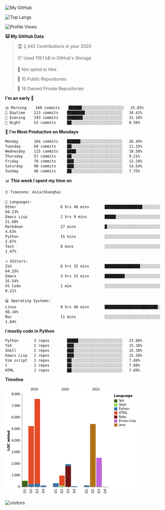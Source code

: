 ![My GitHub](https://github-readme-stats.vercel.app/api?username=SteamedFish&count_private=true&show_icons=true&theme=buefy&include_all_commits=true)

![Top Langs](https://github-readme-stats.vercel.app/api/top-langs/?username=SteamedFish&theme=buefy&hide=html,ruby&count_private=true&show_icons=true&layout=compact)

<!--START_SECTION:waka-->
![Profile Views](http://img.shields.io/badge/Profile%20Views-470-blue)

**🐱 My GitHub Data** 

> 🏆 2,442 Contributions in year 2020
 > 
> 📦 Used 119.1 kB in GitHub's Storage 
 > 
> 🚫 Not opted to Hire
 > 
> 📜 10 Public Repositories 
 > 
> 🔑 14 Owned Private Repositories 

**I'm an early 🐤** 

```text
🌞 Morning    160 commits    ██████░░░░░░░░░░░░░░░░░░░   25.85% 
🌆 Daytime    213 commits    ████████░░░░░░░░░░░░░░░░░   34.41% 
🌃 Evening    193 commits    ███████░░░░░░░░░░░░░░░░░░   31.18% 
🌙 Night      53 commits     ██░░░░░░░░░░░░░░░░░░░░░░░   8.56%

```
📅 **I'm Most Productive on Mondays** 

```text
Monday       164 commits    ██████░░░░░░░░░░░░░░░░░░░   26.49% 
Tuesday      69 commits     ██░░░░░░░░░░░░░░░░░░░░░░░   11.15% 
Wednesday    115 commits    ████░░░░░░░░░░░░░░░░░░░░░   18.58% 
Thursday     57 commits     ██░░░░░░░░░░░░░░░░░░░░░░░   9.21% 
Friday       76 commits     ███░░░░░░░░░░░░░░░░░░░░░░   12.28% 
Saturday     90 commits     ███░░░░░░░░░░░░░░░░░░░░░░   14.54% 
Sunday       48 commits     ██░░░░░░░░░░░░░░░░░░░░░░░   7.75%

```


📊 **This week I spent my time on** 

```text
⌚︎ Timezone: Asia/Shanghai

💬 Languages: 
Other                    6 hrs 48 mins       █████████████████░░░░░░░░   68.23% 
Emacs Lisp               2 hrs 9 mins        █████░░░░░░░░░░░░░░░░░░░░   21.68% 
Markdown                 27 mins             █░░░░░░░░░░░░░░░░░░░░░░░░   4.63% 
Python                   15 mins             ░░░░░░░░░░░░░░░░░░░░░░░░░   2.67% 
Text                     8 mins              ░░░░░░░░░░░░░░░░░░░░░░░░░   1.47%

🔥 Editors: 
Zsh                      6 hrs 25 mins       ████████████████░░░░░░░░░   64.25% 
Emacs                    3 hrs 33 mins       █████████░░░░░░░░░░░░░░░░   35.54% 
VS Code                  1 min               ░░░░░░░░░░░░░░░░░░░░░░░░░   0.21%

💻 Operating Systems: 
Linux                    9 hrs 48 mins       ████████████████████████░   98.16% 
Mac                      11 mins             ░░░░░░░░░░░░░░░░░░░░░░░░░   1.84%

```

**I mostly code in Python** 

```text
Python       3 repos        █████░░░░░░░░░░░░░░░░░░░░   23.08% 
TeX          2 repos        ███░░░░░░░░░░░░░░░░░░░░░░   15.38% 
Shell        2 repos        ███░░░░░░░░░░░░░░░░░░░░░░   15.38% 
Emacs Lisp   2 repos        ███░░░░░░░░░░░░░░░░░░░░░░   15.38% 
Vim script   1 repos        ██░░░░░░░░░░░░░░░░░░░░░░░   7.69% 
C            1 repos        ██░░░░░░░░░░░░░░░░░░░░░░░   7.69% 
HTML         1 repos        ██░░░░░░░░░░░░░░░░░░░░░░░   7.69%

```


**Timeline**

![Chart not found](https://github.com/SteamedFish/SteamedFish/blob/master/charts/bar_graph.png) 


<!--END_SECTION:waka-->

![visitors](https://visitor-badge.laobi.icu/badge?page_id=SteamedFish.SteamedFish)
